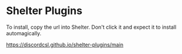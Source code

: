 # Shelter Plugins

To install, copy the url into Shelter.
Don't click it and expect it to install automagically.

https://discordcsl.github.io/shelter-plugins/main
